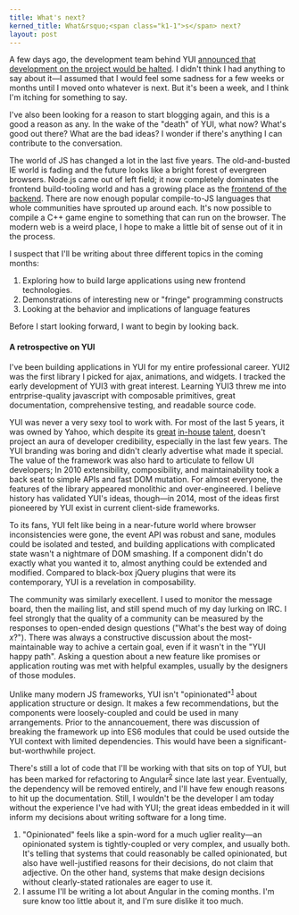 ```yaml
---
title: What's next?
kerned_title: What&rsquo;<span class="k1-1">s</span> next?
layout: post
---
```


A few days ago, the development team behind YUI [announced that development on the project would be halted](http://yahooeng.tumblr.com/post/96098168666/important-announcement-regarding-yui). I didn't think I had anything to say about it&mdash;I assumed that I would feel some sadness for a few weeks or months until I moved onto whatever is next. But it's been a week, and I think I'm itching for something to say.

I've also been looking for a reason to start blogging again, and this is a good a reason as any. In the wake of the "death" of YUI, what now? What's good out there? What are the bad ideas? I wonder if there's anything I can contribute to the conversation.

The world of JS has changed a lot in the last five years. The old-and-busted IE world is fading and the future looks like a bright forest of evergreen browsers. Node.js came out of left field; it now completely dominates the frontend build-tooling world and has a growing place as the [frontend of the backend](http://www.nczonline.net/blog/2013/10/07/node-js-and-the-new-web-front-end/). There are now enough popular compile-to-JS languages that whole communities have sprouted up around each. It's now possible to compile a C++ game engine to something that can run on the browser. The modern web is a weird place, I hope to make a little bit of sense out of it in the process.

I suspect that I'll be writing about three different topics in the coming months:

1. Exploring how to build large applications using new frontend technologies.
2. Demonstrations of interesting new or "fringe" programming constructs
3. Looking at the behavior and implications of language features

Before I start looking forward, I want to begin by looking back.

#### A retrospective on YUI

I've been building applications in YUI for my entire professional career. YUI2 was the first library I picked for ajax, animations, and widgets. I tracked the early development of YUI3 with great interest. Learning YUI3 threw me into entrprise-quality javascript with composable primitives, great documentation, comprehensive testing, and readable source code.

YUI was never a very sexy tool to work with. For most of the last 5 years, it was owned by Yahoo, which despite its [great](https://twitter.com/juandopazo) [in-house](http://tilomitra.com/) [talent](http://new.davglass.com/), doesn't project an aura of developer credibility, especially in the last few years. The YUI branding was boring and didn't clearly advertise what made it special. The value of the framework was also hard to articulate to fellow UI developers; In 2010 extensibility, composibility, and maintainability took a back seat to simple APIs and fast DOM mutation. For almost everyone, the features of the library appeared monolithic and over-engineered. I believe history has validated YUI's ideas, though&mdash;in 2014, most of the ideas first pioneered by YUI exist in current client-side frameworks.

To its fans, YUI felt like being in a near-future world where browser inconsistencies were gone, the event API was robust and sane, modules could be isolated and tested, and building applications with complicated state wasn't a nightmare of DOM smashing. If a component didn't do exactly what you wanted it to, almost anything could be extended and modified. Compared to black-box jQuery plugins that were its contemporary, YUI is a revelation in composability.

The community was similarly execellent. I used to monitor the message board, then the mailing list, and still spend much of my day lurking on IRC. I feel strongly that the quality of a community can be measured by the responses to open-ended design questions ("What's the best way of doing *x*?"). There was always a constructive discussion about the most-maintainable way to achive a certain goal, even if it wasn't in the "YUI happy path". Asking a question about a new feature like promises or application routing was met with helpful examples, usually by the designers of those modules.

Unlike many modern JS frameworks, YUI isn't "opinionated"<sup>[1]</sup> about application structure or design. It makes a few recommendations, but the components were loosely-coupled and could be used in many arrangements. Prior to the annancouement, there was discussion of breaking the framework up into ES6 modules that could be used outside the YUI context with limited dependencies. This would have been a significant-but-worthwhile project.

There's still a lot of code that I'll be working with that sits on top of YUI, but has been marked for refactoring to Angular<sup>[2]</sup> since late last year. Eventually, the dependency will be removed entirely, and I'll have few enough reasons to hit up the documentation. Still, I wouldn't be the developer I am today without the experience I've had with YUI; the great ideas embedded in it will inform my decisions about writing software for a long time.

<ol class="footnotes">
  <li id="f1-1">
    "Opinionated" feels like a spin-word for a much uglier reality&mdash;an opinionated system is tightly-coupled or very complex, and usually both. It's telling that systems that could reasonably be called opinionated, but also have well-justified reasons for their decisions, do not claim that adjective. On the other hand, systems that make design decisions without clearly-stated rationales are eager to use it.
  </li>
  <li id="f1-2">
    I assume I'll be writing a lot about Angular in the coming months. I'm sure know too little about it, and I'm sure dislike it too much.
  </li>
</ol>

[1]: #f1-1
[2]: #f1-2
